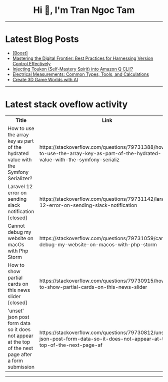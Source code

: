 <h1 align="center">Hi 👋, I'm Tran Ngoc Tam</h1>

---

# Latest Blog Posts 
<!-- BLOG-POST-LIST:START -->
- [[Boost]](https://dev.to/hadil/-26c3)
- [Mastering the Digital Frontier: Best Practices for Harnessing Version Control Effectively](https://dev.to/vjnvisakh/mastering-the-digital-frontier-best-practices-for-harnessing-version-control-effectively-5an8)
- [Injecting Toukon &lpar;Self-Mastery Spirit&rpar; into Amazon Q CLI!?](https://dev.to/torifukukaiou/injecting-toukon-self-mastery-spirit-into-amazon-q-cli-3ddb)
- [Electrical Measurements: Common Types, Tools, and Calculations](https://dev.to/candice88771483/electrical-measurements-common-types-tools-and-calculations-2l8d)
- [Create 3D Game Worlds with AI](https://dev.to/chiragx309/create-3d-game-worlds-with-ai-5c5o)
<!-- BLOG-POST-LIST:END -->

---

# Latest stack oveflow activity
<table>
  <tr><th>Title</th><th>Link</th></tr>
  <!-- STACKOVERFLOW:START --><tr><td>How to use the array key as part of the hydrated value with the Symfony Serializer?</td><td>https://stackoverflow.com/questions/79731388/how-to-use-the-array-key-as-part-of-the-hydrated-value-with-the-symfony-serializ</td></tr><tr><td>Laravel 12 error on sending slack notification [closed]</td><td>https://stackoverflow.com/questions/79731142/laravel-12-error-on-sending-slack-notification</td></tr><tr><td>Cannot debug my website on macOs with Php Storm</td><td>https://stackoverflow.com/questions/79731059/cannot-debug-my-website-on-macos-with-php-storm</td></tr><tr><td>How to show partial cards on this news slider [closed]</td><td>https://stackoverflow.com/questions/79730915/how-to-show-partial-cards-on-this-news-slider</td></tr><tr><td>&#39;unset&#39; json post form data so it does not appear at the top of the next page after a form submission</td><td>https://stackoverflow.com/questions/79730812/unset-json-post-form-data-so-it-does-not-appear-at-the-top-of-the-next-page-af</td></tr><!-- STACKOVERFLOW:END -->
</table>

---


